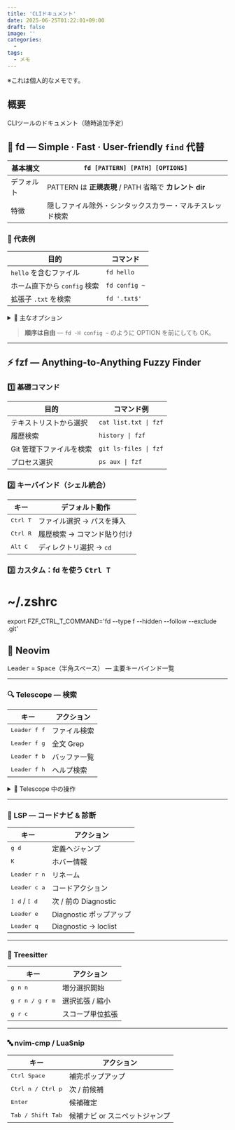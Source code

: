 ```yaml
---
title: 'CLIドキュメント'
date: 2025-06-25T01:22:01+09:00
draft: false
image: ''
categories:
  -
tags:
  - メモ
---
```


※これは個人的なメモです。

## 概要
CLIツールのドキュメント（随時追加予定）


## 🚀 fd — Simple · Fast · User-friendly `find` 代替

| 基本構文 | <code>fd&nbsp;[PATTERN]&nbsp;[PATH]&nbsp;[OPTIONS]</code> |
|----------|----------------------------------------------------------|
| デフォルト | PATTERN は **正規表現** / PATH 省略で **カレント dir** |
| 特徴 | 隠しファイル除外・シンタックスカラー・マルチスレッド検索 |

### 🔑 代表例

| 目的 | コマンド |
|------|---------|
|`hello` を含むファイル | `fd hello` |
|ホーム直下から `config` 検索 | `fd config ~` |
|拡張子 `.txt` を検索 | `fd '.txt$'` |

<details><summary>📜 主なオプション</summary>

| オプション | 意味 |
|-----------|------|
|`-H / --hidden`|隠しファイルも対象|
|`-I`| `.gitignore` 無視|
|`-t f / -t d`|ファイル / ディレクトリのみ|
|`-e <ext>`|拡張子検索（例 `-e rs`）|
|`-x <cmd> {}`|結果にコマンド適用|

</details>

> **順序は自由** — `fd -H config ~` のように OPTION を前にしても OK。

---

## ⚡ fzf — Anything-to-Anything Fuzzy Finder

### 1️⃣ 基礎コマンド

| 目的 | コマンド例 |
|------|-----------|
|テキストリストから選択|`cat list.txt \| fzf`|
|履歴検索|`history \| fzf`|
|Git 管理下ファイルを検索|`git ls-files \| fzf`|
|プロセス選択|`ps aux \| fzf`|

### 2️⃣ キーバインド（シェル統合）

| キー | デフォルト動作 |
|------|---------------|
|<kbd>Ctrl T</kbd>|ファイル選択 → パスを挿入|
|<kbd>Ctrl R</kbd>|履歴検索 → コマンド貼り付け|
|<kbd>Alt C</kbd>|ディレクトリ選択 → `cd`|

### 3️⃣ カスタム：fd を使う <kbd>Ctrl T</kbd>

# ~/.zshrc
export FZF_CTRL_T_COMMAND='fd --type f --hidden --follow --exclude .git'

## 🚀 Neovim
<kbd>Leader</kbd> = <kbd>Space</kbd>（半角スペース） — 主要キーバインド一覧

---

### 🔍 Telescope — 検索
| キー | アクション |
|------|-----------|
| <kbd>Leader f f</kbd> | ファイル検索 |
| <kbd>Leader f g</kbd> | 全文 Grep |
| <kbd>Leader f b</kbd> | バッファ一覧 |
| <kbd>Leader f h</kbd> | ヘルプ検索 |

<details><summary>📜 Telescope 中の操作</summary>

| キー | 動作 |
|------|------|
| <kbd>Esc</kbd> | 終了 |
| <kbd>Ctrl u / Ctrl d</kbd> | プレビュー上下スクロール |

</details>

---

### 🧠 LSP — コードナビ & 診断
| キー | アクション |
|------|-----------|
| <kbd>g d</kbd> | 定義へジャンプ |
| <kbd>K</kbd> | ホバー情報 |
| <kbd>Leader r n</kbd> | リネーム |
| <kbd>Leader c a</kbd> | コードアクション |
| <kbd>] d</kbd> / <kbd>[ d</kbd> | 次 / 前の Diagnostic |
| <kbd>Leader e</kbd> | Diagnostic ポップアップ |
| <kbd>Leader q</kbd> | Diagnostic → loclist |

---

### 🌳 Treesitter
| キー | アクション |
|------|-----------|
| <kbd>g n n</kbd> | 増分選択開始 |
| <kbd>g r n / g r m</kbd> | 選択拡張 / 縮小 |
| <kbd>g r c</kbd> | スコープ単位拡張 |

---

### 🔤 nvim-cmp / LuaSnip
| キー | アクション |
|------|-----------|
| <kbd>Ctrl Space</kbd> | 補完ポップアップ |
| <kbd>Ctrl n / Ctrl p</kbd> | 次 / 前候補 |
| <kbd>Enter</kbd> | 候補確定 |
| <kbd>Tab / Shift Tab</kbd> | 候補ナビ or スニペットジャンプ |
